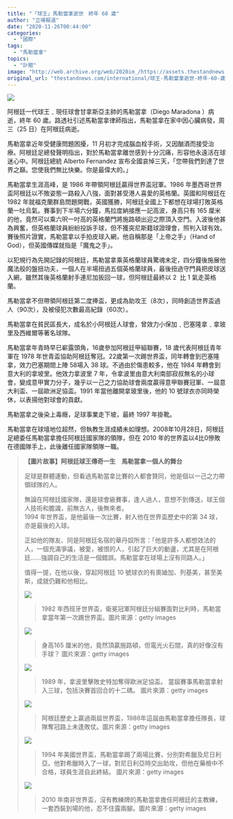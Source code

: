 ```yaml
---
title: "「球王」馬勒當拿逝世ㅤ終年 60 歲"
author: "立場報道"
date: "2020-11-26T00:44:00"
categories:
  - "國際"
tags:
  - "馬勒當拿"
topics:
  - "訃聞"
image: "http://web.archive.org/web/2020im_/https://assets.thestandnews.com/media/photos/Untitled-1-09_zr49U_SaCdGuH.png"
original_url: "thestandnews.com/international/球王-馬勒當拿逝世-終年-60-歲"
---
```

![](http://web.archive.org/web/2020im_/https://assets.thestandnews.com/media/photos/Untitled-1-09_zr49U_SaCdGuH.png)

阿根廷一代球王﹑現任球會甘拿斯亞主帥的馬勒當拿（Diego Maradona ）病逝，終年 60 歲。路透社引述馬勒當拿律師指出，馬勒當拿在家中因心臟病發，周三（25 日）在阿根廷病逝。

馬勒當拿近年受健康問題困擾，11 月初才完成腦血栓手術，又因酗酒而接受治療。阿根廷足總發聲明指出，對於馬勒當拿離世感到十分沉痛，形容他永遠活在球迷心中。阿根廷總統 Alberto Fernandez 宣布全國哀悼三天，「您帶我們到達了世界之巔。您使我們無比快樂。你是最偉大的。」

馬勒當拿生涯高峰，是 1986 年帶領阿根廷贏得世界盃冠軍。1986 年墨西哥世界盃阿根廷以不敗姿態一路殺入八強，面對甚受港人喜愛的英格蘭。英國和阿根廷在 1982 年就福克蘭群島問題開戰，英國獲勝，阿根廷全國上下都想在球場打敗英格蘭一吐烏氣。賽事到下半場六分鐘，馬拉度納接應一記高波，身高只有 165 厘米的他，竟然可以乘六呎一吋高的英格蘭門將施路頓出迎之際頂入空門。入波後他甚為興奮，但英格蘭球員紛紛投訴手球，但不獲突尼斯籍球證理會，照判入球有效。賽後照片證實，馬勒當拿以手拍皮球入網，他自稱那是「上帝之手」（Hand of God），但英國傳媒就指是「魔鬼之手」。

以犯規行為先開記錄的阿根廷，馬勒當拿乘英格蘭球員驚魂未定，四分鐘後施展他魔法般的盤扭功夫，一個人在半場扭過五個英格蘭球員，最後扭過守門員把皮球送入網，雖然其後英格蘭射手連尼加扳回一球，但阿根廷最終以 2  比 1 氣走英格蘭。

馬勒當拿不但帶領阿根廷第二度捧盃，更成為助攻王（8次），同時創造世界盃過人（90次），及被侵犯次數最高紀錄（60次）。

馬勒當拿在貧民區長大，成名於小阿根廷人球會，曾效力小保加﹑巴塞隆拿﹑拿玻里及西維爾等著名球隊。

馬勒當拿年青時早已嶄露頭角，16歲參加阿根廷甲組聯賽，18 歲代表阿根廷青年軍在 1978 年世青盃協助阿根廷奪冠。22歲第一次踢世界盃，同年轉會到巴塞隆拿，效力巴塞期間上陣 58場入 38 球。不過由於傷患較多，他在 1984 年轉會到意大利的拿坡里。他效力拿波里 7 年，令拿波里由意大利南部寂叔無名的小球會，變成意甲實力分子，幾乎以一己之力協助球會兩度贏得意甲聯賽冠軍、一屆意大利盃、一屆歐洲足協盃。1991 年當他離開拿玻里後，他的 10 號球衣亦同時榮休，以表揚他對球會的貢獻。

馬勒當拿之後染上毒癮，足球事業走下坡，最終 1997 年掛靴。 

馬勒當拿在球壇地位超然，但執教生涯成績未如理想。2008年10月28日，阿根廷足總委任馬勒當拿擔任阿根廷國家隊的領隊，但在 2010 年的世界盃以4比0慘敗在德國隊手上，此後離任國家隊領隊一職。

> **【圖片故事】阿根廷球王傳奇一生　馬勒當拿一個人的舞台**
> 
> 足球是群體運動，但看過馬勒當拿比賽的人都會贊同，他是個以一己之力帶領球隊的人。
> 
> 無論在阿根廷國家隊，還是球會級賽事，逢人過人，意想不到傳送，球王個人技術和膽識，前無古人，後無來者。  
> 1994 年世界盃，是他最後一次比賽，射入他在世界盃歷史中的第 34 球，亦是最後的入球。
> 
> 正如他的隊友、同是阿根廷名宿的華丹奴所言：「他是許多人都想效法的人，一個充滿爭議，被愛，被恨的人，引起了巨大的動盪，尤其是在阿根廷……強調自己的生活是一個錯誤。馬勒當拿在球場上沒有同路人。」
> 
> 值得一提，在他以後，穿起阿根廷 10 號球衣的有奧廸加、列基美，甚至美斯，成就仍難和他相比。
> 
> ![](http://web.archive.org/web/2020im_/https://assets.thestandnews.com/media/photos/127120976_3676037799148480_4624877866100840965_o_19Xh6_JPSG0FW.jpg)
> > 1982 年西班牙世界盃，衞冕冠軍阿根廷分組賽面對比利時，馬勒當拿當年第一次踢世界盃。圖片來源：getty images
> 
> ![](http://web.archive.org/web/2020im_/https://assets.thestandnews.com/media/photos/127228001_3676037575815169_395124252720990741_o_Tsiuc_sGOJ77A.jpg)
> > 身高165 厘米的他，竟然頂贏施路頓，但電光火石間，真的好像沒有手球？ 圖片來源：getty images
> 
> ![](http://web.archive.org/web/2020im_/https://assets.thestandnews.com/media/photos/126720999_3676037629148497_5886345463847955508_o_RPH5U_WdH3o3J.jpg)
> > 1989 年，拿波里擊敗史特加奪得歐洲足協盃。 當屆賽事馬勒當拿射入三球，包括決賽首回合的十二碼。 圖片來源：getty images
> 
> ![](http://web.archive.org/web/2020im_/https://assets.thestandnews.com/media/photos/126316147_3676037982481795_7683448681930295237_o_cMSvY_Kmb1v0V.jpg)
> > 阿根廷歷史上贏過兩屆世界盃，1986年這屆由馬勒當拿擔任隊長，球隊奪冠路上未逢敗仗。圖片來源：getty images
> 
> ![](http://web.archive.org/web/2020im_/https://assets.thestandnews.com/media/photos/126960084_3676037829148477_5964355222028951973_o_z3I22_hJxUeUO.jpg)
> > 1994 年美國世界盃，馬勒當拿踢了兩場比賽，分別對希臘及尼日利亞。他對希臘時入了一球，對尼日利亞時交出助攻，但他在藥檢中不合格，球員生涯自此終結。 圖片來源：getty images
> 
> ![](http://web.archive.org/web/2020im_/https://assets.thestandnews.com/media/photos/126858760_3676038069148453_2291465893132055359_o_OzmZB_LWtuptI.jpg)
> > 2010 年南非世界盃，沒有教練牌的馬勒當拿擔任阿根廷的主教練，一套西裝到場的他，忍不住露兩腳。圖片來源：getty images